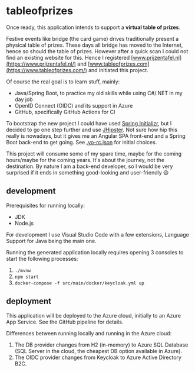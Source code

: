 # tableofprizes

Once ready, this application intends to support a **virtual table of prizes**.

Festive events like bridge (the card game) drives traditionally present a physical table of prizes. These days all bridge has moved to the Internet, hence so should the table of prizes. However after a quick scan I could not find an existing website for this. Hence I registered [www.prijzentafel.nl](https://www.prijzentafel.nl/) and [www.tableofprizes.com](https://www.tableofprizes.com/) and initiated this project.

Of course the real goal is to learn stuff, mainly:

- Java/Spring Boot, to practice my old skills while using C#/.NET in my day job
- OpenID Connect (OIDC) and its support in Azure
- GitHub, specifically GitHub Actions for CI

To bootstrap the new project I could have used [Spring Initializr](https://start.spring.io/), but I decided to go one step further and use [JHipster](https://www.jhipster.tech/). Not sure how hip this really is nowadays, but it gives me an Angular SPA front-end and a Spring Boot back-end to get going. See [.yo-rc.json](.yo-rc.json) for initial choices.

This project will consume some of my spare time, maybe for the coming hours/maybe for the coming years. It's about the journey, not the destination. By nature I am a back-end developer, so I would be very surprised if it ends in something good-looking and user-friendly :smiley:

## development

Prerequisites for running locally:

- JDK
- Node.js

For development I use Visual Studio Code with a few extensions, Language Support for Java being the main one.

Running the generated application locally requires opening 3 consoles to start the following processes:

1. `./mvnw`
2. `npm start`
3. `docker-compose -f src/main/docker/keycloak.yml up`

## deployment

This application will be deployed to the Azure cloud, initially to an Azure App Service. See the GitHub pipeline for details.

Differences between running locally and running in the Azure cloud:

1. The DB provider changes from H2 (in-memory) to Azure SQL Database (SQL Server in the cloud, the cheapest DB option available in Azure).
2. The OIDC provider changes from Keycloak to Azure Active Directory B2C.
